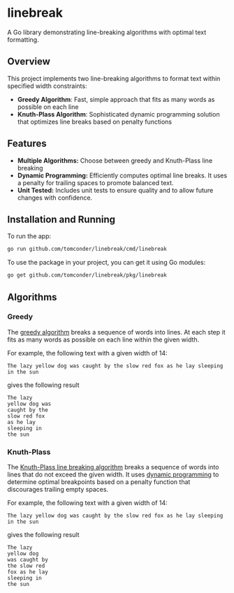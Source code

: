 # linebreak

A Go library demonstrating line-breaking algorithms with optimal text formatting.


## Overview

This project implements two line-breaking algorithms to format text within specified width constraints:

- **Greedy Algorithm**: Fast, simple approach that fits as many words as possible on each line
- **Knuth-Plass Algorithm**: Sophisticated dynamic programming solution that optimizes line breaks based on penalty functions

## Features

- **Multiple Algorithms:** Choose between greedy and Knuth-Plass line breaking
- **Dynamic Programming:** Efficiently computes optimal line breaks. It uses a penalty for trailing spaces to promote balanced text.
- **Unit Tested:** Includes unit tests to ensure quality and to allow future changes with confidence.

## Installation and Running

To run the app:

```bash
go run github.com/tomconder/linebreak/cmd/linebreak
```

To use the package in your project, you can get it using Go modules:

```bash
go get github.com/tomconder/linebreak/pkg/linebreak
```

## Algorithms

### Greedy

The [greedy algorithm](https://en.wikipedia.org/wiki/Greedy_algorithm) breaks a sequence of words into lines. At each step it fits as many words as possible on each line within the given width.

For example, the following text with a given width of 14: 
```
The lazy yellow dog was caught by the slow red fox as he lay sleeping in the sun
```
gives the following result
```
The lazy
yellow dog was
caught by the
slow red fox
as he lay
sleeping in
the sun
```

### Knuth-Plass

The [Knuth-Plass line breaking algorithm](https://en.wikipedia.org/wiki/Knuth%E2%80%93Plass_line-breaking_algorithm) breaks a sequence of words into lines that do not exceed the given width. It uses [dynamic programming](https://en.wikipedia.org/wiki/Dynamic_programming) to determine optimal breakpoints based on a penalty function that discourages trailing empty spaces.

For example, the following text with a given width of 14:
```
The lazy yellow dog was caught by the slow red fox as he lay sleeping in the sun
```
gives the following result
```
The lazy
yellow dog
was caught by
the slow red
fox as he lay
sleeping in
the sun
```
